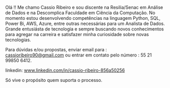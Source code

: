 Olá !!
Me chamo Cassio Ribeiro e sou discente na Resilia/Senac em Análise de Dados e na Descomplica Faculdade em Ciência da Computação.
No momento estou desenvolvendo competências na linguagem Python, SQL, Power Bi, AWS, Azure, entre outras necessárias para um Analista de Dados.
Grande entusiásta de tecnologia e sempre buscando novos conhecimentos para agregar na carreira e satisfazer minha curiosidade sobre novas tecnologias.

Para dúvidas e/ou propostas, enviar email para : cassioribeiro90@gmail.com ou entrar em contato pelo número : 55 21 99850 6412.

linkedin: www.linkedin.com/in/cassio-ribeiro-856a50256



Só vive o propósito quem suporta o processo.
